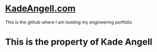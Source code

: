 # [KadeAngell.com](https://www.KadeAngell.com)
 This is the github where I am hosting my engineering portfolio
# This is the property of Kade Angell
